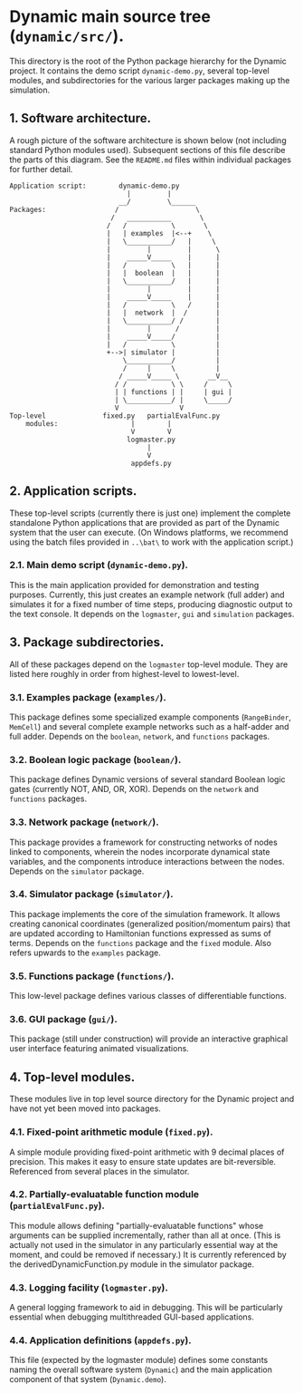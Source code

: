 # Dynamic main source tree (`dynamic/src/`).

This directory is the root of the Python package hierarchy for the Dynamic project.
It contains the demo script `dynamic-demo.py`, several top-level modules, and
subdirectories for the various larger packages making up the simulation.

## 1. Software architecture.

A rough picture of the software architecture is shown below (not including standard
Python modules used).  Subsequent sections of this file describe the parts of this
diagram.  See the `README.md` files within individual packages for further detail.

		
	Application script:		   dynamic-demo.py
								 |	       |
							   __/         \______
	Packages:				  / 	              \
							 /	 ___________       \
							/	/			\       \
							|	| examples  |<--+    \
							|	\___________/   |     \
							|		  |			|      \
							|	 _____V_____ 	|	   |
							|	/			\	|	   |
							|	|  boolean  |	|	   |
							|	\___________/	|	   |
							|		  |			|	   |
							|	 _____V_____ 	|	   |
							|	/			\	/	   |
							|	|  network  |  /	   |
							|	\___________/ /		   |
							|		  |      /		   |
							|	 _____V_____/ 		   |
							|	/			\		   |
							+-->| simulator |          |
								\___________/		   |
								/	  |		\		   |
							   / _____V_____ \		 __V__
							  /	/			\ \		/	  \
							  |	| functions | |		| gui |
							  |	\___________/ |		\_____/
							  V				  V
	Top-level			   fixed.py   partialEvalFunc.py
		modules:			  	  |        |
								  V        V
							     logmaster.py
									  |
									  V
								  appdefs.py 

## 2. Application scripts.

These top-level scripts (currently there is just one) implement the complete
standalone Python applications that are provided as part of the Dynamic system
that the user can execute.  (On Windows platforms, we recommend using the batch
files provided in `..\bat\` to work with the application script.)

### 2.1. Main demo script (`dynamic-demo.py`).

This is the main application provided for demonstration and testing purposes.
Currently, this just creates an example network (full adder) and simulates
it for a fixed number of time steps, producing diagnostic output to the text 
console.  It depends on the `logmaster`, `gui` and `simulation` packages.

## 3. Package subdirectories.

All of these packages depend on the `logmaster` top-level module.  They are 
listed here roughly in order from highest-level to lowest-level.

### 3.1. Examples package (`examples/`).

This package defines some specialized example components (`RangeBinder`, 
`MemCell`) and several complete example networks such as a half-adder
and full adder.  Depends on the `boolean`, `network`, and `functions`
packages.

### 3.2. Boolean logic package (`boolean/`).

This package defines Dynamic versions of several standard Boolean logic gates
(currently NOT, AND, OR, XOR).  Depends on the `network` and `functions` 
packages.

### 3.3. Network package (`network/`).

This package provides a framework for constructing networks of nodes linked
to components, wherein the nodes incorporate dynamical state variables, and 
the components introduce interactions between the nodes.  Depends on the 
`simulator` package.

### 3.4. Simulator package (`simulator/`).

This package implements the core of the simulation framework.  It allows 
creating canonical coordinates (generalized position/momentum pairs) that
are updated according to Hamiltonian functions expressed as sums of terms.
Depends on the `functions` package and the `fixed` module.  Also refers 
upwards to the `examples` package.

### 3.5. Functions package (`functions/`).

This low-level package defines various classes of differentiable functions.

### 3.6. GUI package (`gui/`).

This package (still under construction) will provide an interactive graphical 
user interface featuring animated visualizations.

## 4. Top-level modules.

These modules live in top level source directory for the Dynamic project 
and have not yet been moved into packages.

### 4.1. Fixed-point arithmetic module (`fixed.py`).

A simple module providing fixed-point arithmetic with 9 decimal places of
precision.  This makes it easy to ensure state updates are bit-reversible.
Referenced from several places in the simulator.

### 4.2. Partially-evaluatable function module (`partialEvalFunc.py`).

This module allows defining "partially-evaluatable functions" whose 
arguments can be supplied incrementally, rather than all at once.  (This 
is actually not used in the simulator in any particularly essential way 
at the moment, and could be removed if necessary.)  It is currently 
referenced by the derivedDynamicFunction.py module in the simulator 
package.

### 4.3. Logging facility (`logmaster.py`).

A general logging framework to aid in debugging.  This will be particularly
essential when debugging  multithreaded GUI-based applications.

### 4.4. Application definitions (`appdefs.py`).

This file (expected by the logmaster module) defines some constants naming
the overall software system (`Dynamic`) and the main application component
of that system (`Dynamic.demo`).

